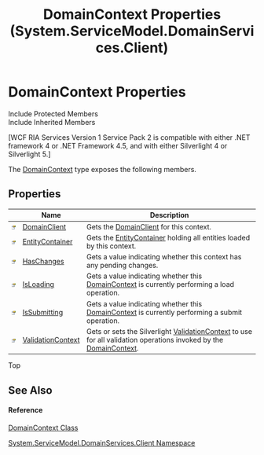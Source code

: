 ﻿---
title: DomainContext Properties (System.ServiceModel.DomainServices.Client)
TOCTitle: DomainContext Properties
ms:assetid: Properties.T:System.ServiceModel.DomainServices.Client.DomainContext
ms:mtpsurl: https://msdn.microsoft.com/en-us/library/system.servicemodel.domainservices.client.domaincontext_properties(v=VS.91)
ms:contentKeyID: 28754634
ms.date: 01/27/2012
mtps_version: v=VS.91
---

# DomainContext Properties

Include Protected Members  
Include Inherited Members  

\[WCF RIA Services Version 1 Service Pack 2 is compatible with either .NET framework 4 or .NET Framework 4.5, and with either Silverlight 4 or Silverlight 5.\]

The [DomainContext](ff422732\(v=vs.91\).md) type exposes the following members.

## Properties

<table>
<thead>
<tr class="header">
<th> </th>
<th>Name</th>
<th>Description</th>
</tr>
</thead>
<tbody>
<tr class="odd">
<td><img src="images\Ff422600.pubproperty(en-us,VS.91).gif" title="Public property" alt="Public property" /></td>
<td><a href="ff422095(v=vs.91).md">DomainClient</a></td>
<td>Gets the <a href="ff422792(v=vs.91).md">DomainClient</a> for this context.</td>
</tr>
<tr class="even">
<td><img src="images\Ff422600.pubproperty(en-us,VS.91).gif" title="Public property" alt="Public property" /></td>
<td><a href="ff422356(v=vs.91).md">EntityContainer</a></td>
<td>Gets the <a href="ff422965(v=vs.91).md">EntityContainer</a> holding all entities loaded by this context.</td>
</tr>
<tr class="odd">
<td><img src="images\Ff422600.pubproperty(en-us,VS.91).gif" title="Public property" alt="Public property" /></td>
<td><a href="ff422591(v=vs.91).md">HasChanges</a></td>
<td>Gets a value indicating whether this context has any pending changes.</td>
</tr>
<tr class="even">
<td><img src="images\Ff422600.pubproperty(en-us,VS.91).gif" title="Public property" alt="Public property" /></td>
<td><a href="ff422573(v=vs.91).md">IsLoading</a></td>
<td>Gets a value indicating whether this <a href="ff422732(v=vs.91).md">DomainContext</a> is currently performing a load operation.</td>
</tr>
<tr class="odd">
<td><img src="images\Ff422600.pubproperty(en-us,VS.91).gif" title="Public property" alt="Public property" /></td>
<td><a href="ff422131(v=vs.91).md">IsSubmitting</a></td>
<td>Gets a value indicating whether this <a href="ff422732(v=vs.91).md">DomainContext</a> is currently performing a submit operation.</td>
</tr>
<tr class="even">
<td><img src="images\Ff422600.pubproperty(en-us,VS.91).gif" title="Public property" alt="Public property" /></td>
<td><a href="ff422533(v=vs.91).md">ValidationContext</a></td>
<td>Gets or sets the Silverlight <a href="https://msdn.microsoft.com/en-us/library/Dd382177">ValidationContext</a> to use for all validation operations invoked by the <a href="ff422732(v=vs.91).md">DomainContext</a>.</td>
</tr>
</tbody>
</table>

Top

## See Also

#### Reference

[DomainContext Class](ff422732\(v=vs.91\).md)

[System.ServiceModel.DomainServices.Client Namespace](ff422479\(v=vs.91\).md)


